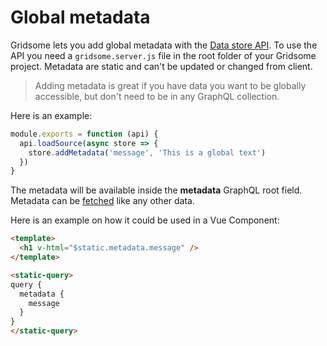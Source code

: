 # Global metadata

Gridsome lets you add global metadata with the [Data store API](/docs/data-store-api). To use the API you need a `gridsome.server.js` file in the root folder of your Gridsome project.  Metadata are static and can't be updated or changed from client.

> Adding metadata is great if you have data you want to be globally accessible, but don't need to be in any GraphQL collection.

Here is an example:

```js
module.exports = function (api) {
  api.loadSource(async store => {
    store.addMetadata('message', 'This is a global text')
  })
}
```
The metadata will be available inside the **metadata** GraphQL root field. Metadata can be [fetched](/docs/fetching-data) like any other data.

Here is an example on how it could be used in a Vue Component:

```html
<template>
  <h1 v-html="$static.metadata.message" />
</template>

<static-query>
query {
  metadata {
    message
  }
}
</static-query>
```
